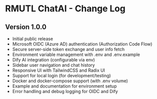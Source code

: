# RMUTL ChatAI - Change Log

## Version 1.0.0

- Initial public release
- Microsoft OIDC (Azure AD) authentication (Authorization Code Flow)
- Secure server-side token exchange and user info fetch
- Environment variable management with .env and .env.example
- Dify AI integration (configurable via env)
- Sidebar user navigation and chat history
- Responsive UI with TailwindCSS and Radix UI
- Support for local login (for development/testing)
- Docker and docker-compose support (with .env volume)
- Example and documentation for environment setup
- Error handling and debug logging for OIDC and Dify